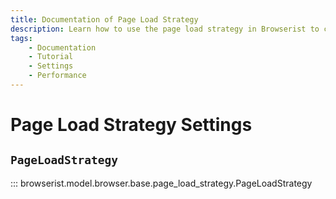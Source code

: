 ```yaml
---
title: Documentation of Page Load Strategy
description: Learn how to use the page load strategy in Browserist to configure how the browser should wait for resources to load. Includes code examples for beginners and advanced users for web scraping and browser automation.
tags:
    - Documentation
    - Tutorial
    - Settings
    - Performance
---
```


# Page Load Strategy Settings
## `PageLoadStrategy`

::: browserist.model.browser.base.page_load_strategy.PageLoadStrategy
